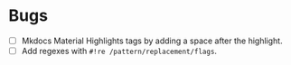 # Bugs

- [ ] Mkdocs Material Highlights tags by adding a space after the highlight.
- [ ] Add regexes with `#!re /pattern/replacement/flags`.
